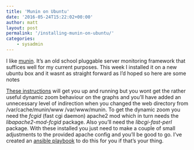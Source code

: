 ```yaml
---
title: 'Munin on Ubuntu'
date: '2016-05-24T15:22:02+00:00'
author: matt
layout: post
permalink: '/installing-munin-on-ubuntu/'
categories:
    - sysadmin
---
```


I like [munin](http://munin-monitoring.org/). It’s an old school pluggable server monitoring framework that suffices well for my current purposes. This week I installed it on a new ubuntu box and it wasnt as straight forward as I’d hoped so here are some notes

[These instructions](https://www.digitalocean.com/community/tutorials/how-to-install-the-munin-monitoring-tool-on-ubuntu-14-04) will get you up and running but you wont get the rather useful dynamic zoom behaviour on the graphs and you’ll have added an unnecessary level of indirection when you changed the web directory from /var/cache/munin/www /var/www/munin. To get the dynamic zoom you need the *fcgid* (fast cgi daemon) apache2 mod which in turn needs the *libapache2-mod-fcgid* package. Also you’ll need the *<span class="pl-s">libcgi-fast-perl</span>* package. With these installed you just need to make a couple of small adjustments to the provided apache config and you’ll be good to go. I’ve created an [ansible playbook](https://gist.github.com/mattsouth/001228b74744fffa9d95705913cfcf0c) to do this for you if that’s your thing.
